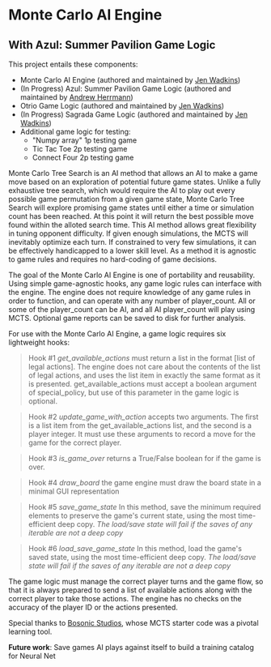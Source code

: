 # Monte Carlo AI Engine
## With Azul: Summer Pavilion Game Logic

This project entails these components:
- Monte Carlo AI Engine (authored and maintained by [Jen Wadkins](https://github.com/threnjen))
- (In Progress) Azul: Summer Pavilion Game Logic (authored and maintained by [Andrew Herrmann](https://github.com/aherrmann85))
- Otrio Game Logic (authored and maintained by [Jen Wadkins](https://github.com/threnjen))
- (In Progress) Sagrada Game Logic (authored and maintained by [Jen Wadkins](https://github.com/threnjen))
- Additional game logic for testing:
  - "Numpy array" 1p testing game
  - Tic Tac Toe 2p testing game
  - Connect Four 2p testing game

Monte Carlo Tree Search is an AI method that allows an AI to make a game move based on an exploration of potential future game states. Unlike a fully exhaustive tree search, which would require the AI to play out every possible game permutation from a given game state, Monte Carlo Tree Search will explore promising game states until either a time or simulation count has been reached. At this point it will return the best possible move found within the alloted search time. This AI method allows great flexibility in tuning opponent difficulty. If given enough simulations, the MCTS will inevitably optimize each turn. If constrained to very few simulations, it can be effectively handicapped to a lower skill level. As a method it is agnostic to game rules and requires no hard-coding of game decisions.

The goal of the Monte Carlo AI Engine is one of portability and reusability. Using simple game-agnostic hooks, any game logic rules can interface with the engine. The engine does not require knowledge of any game rules in order to function, and can operate with any number of player_count. All or some of the player_count can be AI, and all AI player_count will play using MCTS. Optional game reports can be saved to disk for further analysis.

For use with the Monte Carlo AI Engine, a game logic requires six lightweight hooks:

> Hook #1 *get_available_actions* must return a list in the format [list of legal actions]. The engine does not care about the contents of the list of legal actions, and uses the list item in exactly the same format as it is presented.
get_available_actions must accept a boolean argument of special_policy, but use of this parameter in the game logic is optional.

> Hook #2 *update_game_with_action* accepts two arguments. The first is a list item from the get_available_actions list, and the second is a player integer. It must use these arguments to record a move for the game for the correct player.

> Hook #3 *is_game_over* returns a True/False boolean for if the game is over.

> Hook #4 *draw_board* the game engine must draw the board state in a minimal GUI representation

> Hook #5 *save_game_state* In this method, save the minimum required elements to preserve the game's current state, using the most time-efficient deep copy. *The load/save state will fail if the saves of any iterable are not a deep copy*

> Hook #6 *load_save_game_state* In this method, load the game's saved state, using the most time-efficient deep copy. *The load/save state will fail if the saves of any iterable are not a deep copy*

The game logic must manage the correct player turns and the game flow, so that it is always prepared to send a list of available actions along with the correct player to take those actions. The engine has no checks on the accuracy of the player ID or the actions presented.

Special thanks to [Bosonic Studios](https://ai-boson.github.io/mcts/), whose MCTS starter code was a pivotal learning tool.

**Future work**: Save games AI plays against itself to build a training catalog for Neural Net



